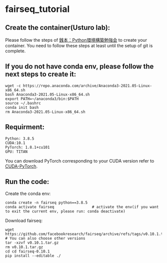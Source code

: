 # fairseq_tutorial
## Create the container(Usturo lab):
Please follow the steps of [銭本：Python環境構築勉強会]([https://pytorch.org/get-started/previous-versions/](http://nlp.iit.tsukuba.ac.jp/local/wiki/index.php?%C1%AC%CB%DC%A1%A7Python%B4%C4%B6%AD%B9%BD%C3%DB%CA%D9%B6%AF%B2%F1)) to create your container. 
You need to follow these steps at least until the setup of git is complete.

## If you do not have conda env, please follow the next steps to create it:
```
wget -c https://repo.anaconda.com/archive/Anaconda3-2021.05-Linux-x86_64.sh
bash Anaconda3-2021.05-Linux-x86_64.sh
export PATH=~/anaconda3/bin:$PATH
source ~/.bashrc
conda init bash
rm Anaconda3-2021.05-Linux-x86_64.sh
```

## Requirment:
```
Python: 3.8.5
CUDA:10.1
PyTorch: 1.8.1+cu101 
GPU: TITAN
```
You can download PyTorch corresponding to your CUDA version refer to [CUDA-PyTorch](https://pytorch.org/get-started/previous-versions/).

## Run the code:
Create the conda env:
```
conda create -n fairseq python==3.8.5
conda activate fairseq                 # activate the env(if you want to exit the current env, please run: conda deactivate)
```
Download fairseq:
```
wget https://github.com/facebookresearch/fairseq/archive/refs/tags/v0.10.1.tar.gz    # You can also choose other versions
tar -xzvf v0.10.1.tar.gz
rm v0.10.1.tar.gz
cd cd fairseq-0.10.1
pip install --editable ./
```
